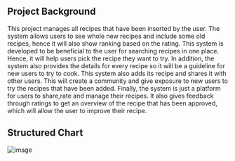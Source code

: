 ## Project Background
This project manages all recipes that have been inserted by the user. The system allows users to see whole new recipes and include some old recipes, hence it will also show ranking based on the rating. This system is developed to be beneficial to the user for searching recipes in one place. Hence, it will help users pick the recipe they want to try. In addition, the system also provides the details for every recipe so it will be a guideline for new users to try to cook. This system also adds its recipe and shares it with other users. This will create a community and give exposure to new users to try the recipes that have been added. Finally, the system is just a platform for users to share,rate and manage their recipes. It also gives feedback through ratings to get an overview of the recipe that has been approved, which will allow the user to improve their recipe.

## Structured Chart
![image](https://github.com/De4my/Cooking-Recipe-Management-System/assets/116957596/5f664b7a-328d-4b33-9b9f-4730c4cdfcf1)
